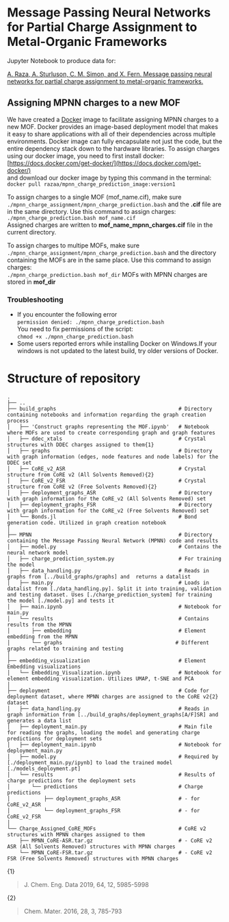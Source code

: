 # Message Passing Neural Networks for Partial Charge Assignment to Metal-Organic Frameworks

Jupyter Notebook to produce data for:

[A. Raza, A. Sturluson, C. M. Simon, and X. Fern. Message passing neural networks for partial charge assignment to metal-organic frameworks.](https://chemrxiv.org/articles/Message_Passing_Neural_Networks_for_Partial_Charge_Assignment_to_Metal-Organic_Frameworks/12298487)

## Assigning MPNN charges to a new MOF 
We have created a [Docker](https://www.docker.com/why-docker) image to facilitate assigning MPNN charges to a new MOF. Docker provides an image-based deployment model that makes it easy to share applications with all of their dependencies across multiple environments. Docker image can fully encapsulate not just the code, but the entire dependency stack down to the hardware libraries. 
To assign charges using our docker image, you need to first install docker:  
[https://docs.docker.com/get-docker/](https://docs.docker.com/get-docker/)  
and download our docker image by typing this command in the terminal:  
`docker pull razaa/mpnn_charge_prediction_image:version1`  

To assign charges to a single MOF (mof_name.cif), make sure `./mpnn_charge_assignment/mpnn_charge_prediction.bash` and the **.cif** file are in the same directory. Use this command to assign charges:  
`./mpnn_charge_prediction.bash mof_name.cif`  
Assigned charges are written to **mof_name_mpnn_charges.cif** file in the current directory.  

To assign charges to multipe MOFs, make sure `./mpnn_charge_assignment/mpnn_charge_prediction.bash` and the directory containing the MOFs are in the same place. Use this command to assign charges:  
`./mpnn_charge_prediction.bash mof_dir` 
MOFs with MPNN charges are stored in **mof_dir**

### Troubleshooting
- If you encounter the following error  
```permission denied: ./mpnn_charge_prediction.bash```  
You need to fix permissions of the script:  
`chmod +x ./mpnn_charge_prediction.bash`  
- Some users reported errors while installing Docker on Windows.If your windows is not updated to the latest build, try older versions of Docker.




# Structure of repository
```
.
├── ..
├── build_graphs                                        # Directory containing notebooks and information regarding the graph creation process
│   ├── 'Construct graphs representing the MOF.ipynb'   # Notebook where MOFs are used to create corresponding graph and graph features
│   ├── ddec_xtals                                      # Crystal structures with DDEC charges assigned to them{1}
│   ├── graphs                                          # Directory with graph information (edges, node features and node labels) for the DDEC set
│   ├── CoRE_v2_ASR                                     # Crystal structure from CoRE v2 (All Solvents Removed){2}
│   ├── CoRE_v2_FSR                                     # Crystal structure from CoRE v2 (Free Solvents Removed){2}
│   ├── deployment_graphs_ASR                           # Directory with graph information for the CoRE_v2 (All Solvents Removed) set
│   ├── deployment_graphs_FSR                           # Directory with graph information for the CoRE_v2 (Free Solvents Removed) set
│   └── Bonds.jl                                        # Bond generation code. Utilized in graph creation notebook
│
├── MPNN                                                # Directory containing the Message Passing Neural Network (MPNN) code and results
│   ├── model.py                                        # Contains the neural network model 
│   ├── charge_prediction_system.py                     # For training the model
│   ├── data_handling.py                                # Reads in graphs from [../build_graphs/graphs] and  returns a datalist
│   ├── main.py                                         # Loads in datalist from [./data_handling.py]. Split it into training, validation and testing dataset. Uses [./charge_prediction_system] for training the model [./model.py] and tests it
│   ├── main.ipynb                                      # Notebook for main.py
│   └── results                                         # Contains results from the MPNN
│       ├── embedding                                   # Element embedding from the MPNN
│       └── graphs                                     # Different graphs related to training and testing
│
├── embedding_visualization                             # Element Embedding visualizations
│   └── Embedding_Visualization.ipynb                   # Notebook for element embedding visualization. Utilizes UMAP, t-SNE and PCA
│
├── deployment                                          # Code for deployment dataset, where MPNN charges are assigned to the CoRE v2{2} dataset
│   ├── data_handling.py                                # Reads in graph information from [../build_graphs/deployment_graphs[A/F]SR] and generates a data list
│   ├── deployment_main.py                              # Main file for reading the graphs, loading the model and generating charge predictions for deployment sets
│   ├── deployment_main.ipynb                           # Notebook for deployment_main.py
│   ├── model.py                                        # Required by [./deployment_main.py/ipynb] to load the trained model [./models_deployment.pt]  
│   └── results                                         # Results of charge predictions for the deployment sets
│       └── predictions                                 # Charge predictions
│           ├── deployment_graphs_ASR                   # - for CoRE_v2_ASR
│           └── deployment_graphs_FSR                   # - for CoRE_v2_FSR
│
└── Charge_Assigned_CoRE_MOFs                           # CoRE v2 structures with MPNN charges assigned to them
    ├── MPNN_CoRE-ASR.tar.gz                            # - CoRE v2 ASR (All Solvents Removed) structures with MPNN charges
    └── MPNN_CoRE-FSR.tar.gz                            # - CoRE v2 FSR (Free Solvents Removed) structures with MPNN charges
```

{1}
> J. Chem. Eng. Data 2019, 64, 12, 5985-5998

{2}
> Chem. Mater. 2016, 28, 3, 785-793

